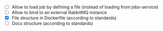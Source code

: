 
- [ ] Allow to load job by defining a file (instead of loading from jobs-service)
- [ ] Allow to bind to an external RabbitMQ instance
- [x] File structure in Dockerfile (according to standards)
- [ ] Docs structure (according to standards)